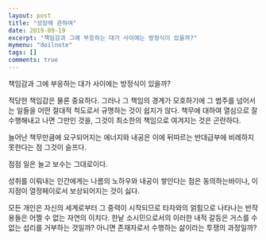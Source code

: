 ```yaml
---
layout: post
title: "성장에 관하여"
date: 2019-09-19
excerpt: "책임감과 그에 부응하는 대가 사이에는 방정식이 있을까?"
mymenu: "doilnote"
tags: []
comments: true
---
```


책임감과 그에 부응하는 대가 사이에는 방정식이 있을까?

적당한 책임감은 물론 중요하다.
그러나 그 책임의 경계가 모호하기에
그 범주를 넘어서는 일들을
어떤 절대적 척도로서 규명하는 것이 쉽지가 않다.
책무에 대하여
열심으로 잘 수행해내고 나면 그만인 것을,
그것이 최소한의 책임으로 여겨지는 것은 곤란하다.

늘어난 책무만큼에 요구되어지는
에너지와 내공은 이에 뒤따르는 반대급부에
비례하지 못한다는 점
그것이 슬프다.

점점 일은 늘고 보수는 그대로이다.

성취를 이뤄내는 인간에게는
나름의 노하우와 내공이 쌓인다는 점은 동의하는바이나,
이 지점이 열정페이로서 보상되어지는 것이 싫다.

모든 개인은 자신의 세계로부터 그 중력이 시작되므로
타자와의 얽힘으로 나타나는 반작용들은
어쩔 수 없는 자연의 이치다.
한낱 소시민으로서의 이러한 내적 갈등은
거스를 수 없는 섭리를 거부하는 것일까?
아니면 존재자로서 수행하는 삶이라는 투쟁의 과정일까?
